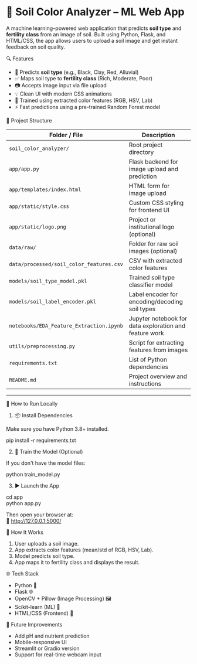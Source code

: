 # 🌱 Soil Color Analyzer – ML Web App

A machine learning–powered web application that predicts **soil type** and **fertility class** from an image of soil. Built using Python, Flask, and HTML/CSS, the app allows users to upload a soil image and get instant feedback on soil quality.

🔍 Features

- 🌾 Predicts **soil type** (e.g., Black, Clay, Red, Alluvial)
- ✅ Maps soil type to **fertility class** (Rich, Moderate, Poor)
- 📷 Accepts image input via file upload
- 💡 Clean UI with modern CSS animations
- 💾 Trained using extracted color features (RGB, HSV, Lab)
- ⚡ Fast predictions using a pre-trained Random Forest model

📁 Project Structure

| Folder / File                                      | Description                                           |
|---------------------------------------------------|-------------------------------------------------------|
| `soil_color_analyzer/`                            | Root project directory                                |
| `app/app.py`                                      | Flask backend for image upload and prediction         |
| `app/templates/index.html`                        | HTML form for image upload                            |
| `app/static/style.css`                            | Custom CSS styling for frontend UI                    |
| `app/static/logo.png`                             | Project or institutional logo (optional)              |
| `data/raw/`                                       | Folder for raw soil images (optional)                 |
| `data/processed/soil_color_features.csv`          | CSV with extracted color features                     |
| `models/soil_type_model.pkl`                      | Trained soil type classifier model                    |
| `models/soil_label_encoder.pkl`                   | Label encoder for encoding/decoding soil types        |
| `notebooks/EDA_Feature_Extraction.ipynb`          | Jupyter notebook for data exploration and feature work|
| `utils/preprocessing.py`                          | Script for extracting features from images            |
| `requirements.txt`                                | List of Python dependencies                           |
| `README.md`                                       | Project overview and instructions                     |

---

🚀 How to Run Locally

1. 📦 Install Dependencies

Make sure you have Python 3.8+ installed.

pip install -r requirements.txt

2. 🤖 Train the Model (Optional)

If you don't have the model files:

python train_model.py

3. ▶️ Launch the App

cd app  
python app.py

Then open your browser at:  
📍 http://127.0.0.1:5000/


 🧠 How It Works

1. User uploads a soil image.
2. App extracts color features (mean/std of RGB, HSV, Lab).
3. Model predicts soil type.
4. App maps it to fertility class and displays the result.


 🌐 Tech Stack

- Python 🐍  
- Flask 🌐  
- OpenCV + Pillow (Image Processing) 🖼️  
- Scikit-learn (ML) 🤖  
- HTML/CSS (Frontend) 🎨  

📌 Future Improvements

- Add pH and nutrient prediction
- Mobile-responsive UI
- Streamlit or Gradio version
- Support for real-time webcam input
